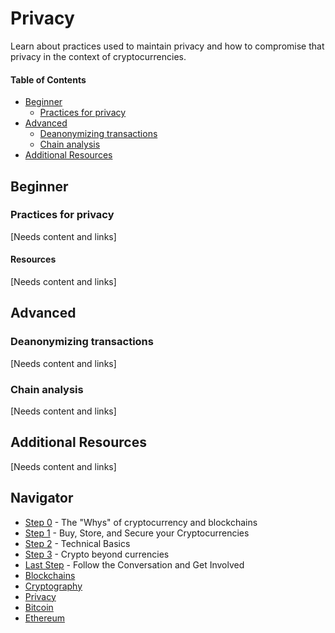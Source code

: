 # Privacy
Learn about practices used to maintain privacy and how to compromise that privacy in the context of cryptocurrencies.

#### Table of Contents
- [Beginner](#beginner)
  - [Practices for privacy](#practices-for-privacy) 
- [Advanced](#advanced)
  - [Deanonymizing transactions](#deanonymizing-transactions)
  - [Chain analysis](#chain-analysis)
- [Additional Resources](#additional-resources)

## Beginner
### Practices for privacy
[Needs content and links]

#### Resources
[Needs content and links] 


## Advanced
### Deanonymizing transactions
[Needs content and links]

### Chain analysis
[Needs content and links]

## Additional Resources
[Needs content and links]

## Navigator
- [Step 0](../step0.md) - The "Whys" of cryptocurrency and blockchains
- [Step 1](../step1.md) - Buy, Store, and Secure your Cryptocurrencies
- [Step 2](../step2.md) - Technical Basics
- [Step 3](../step3.md) - Crypto beyond currencies
- [Last Step](../last-step.md) - Follow the Conversation and Get Involved
- [Blockchains](../blockchains/blockchains.md)
- [Cryptography](../cryptography/introduction.md)
- [Privacy](../privacy/privacy.md)
- [Bitcoin](../bitcoin/bitcoin.md)
- [Ethereum](../ethereum/ethereum.md)
